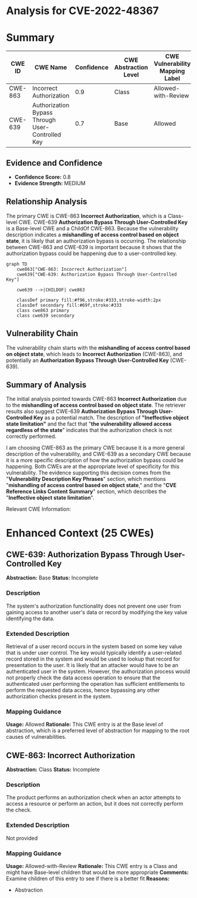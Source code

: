 # Analysis for CVE-2022-48367

# Summary
| CWE ID | CWE Name | Confidence | CWE Abstraction Level | CWE Vulnerability Mapping Label | CWE-Vulnerability Mapping Notes |
|---|---|---|---|---|---|
| CWE-863 | Incorrect Authorization | 0.9 | Class | Allowed-with-Review | Primary CWE |
| CWE-639 | Authorization Bypass Through User-Controlled Key | 0.7 | Base | Allowed | Secondary CWE |

## Evidence and Confidence

*   **Confidence Score:** 0.8
*   **Evidence Strength:** MEDIUM

## Relationship Analysis
The primary CWE is CWE-863 **Incorrect Authorization**, which is a Class-level CWE. CWE-639 **Authorization Bypass Through User-Controlled Key** is a Base-level CWE and a ChildOf CWE-863. Because the vulnerability description indicates a **mishandling of access control based on object state**, it is likely that an authorization bypass is occurring. The relationship between CWE-863 and CWE-639 is important because it shows that the authorization bypass could be happening due to a user-controlled key.

```mermaid
graph TD
    cwe863["CWE-863: Incorrect Authorization"]
    cwe639["CWE-639: Authorization Bypass Through User-Controlled Key"]

    cwe639 -->|CHILDOF| cwe863

    classDef primary fill:#f96,stroke:#333,stroke-width:2px
    classDef secondary fill:#69f,stroke:#333
    class cwe863 primary
    class cwe639 secondary
```

## Vulnerability Chain
The vulnerability chain starts with the **mishandling of access control based on object state**, which leads to **Incorrect Authorization** (CWE-863), and potentially an **Authorization Bypass Through User-Controlled Key** (CWE-639).

## Summary of Analysis
The initial analysis pointed towards CWE-863 **Incorrect Authorization** due to the **mishandling of access control based on object state**.
The retriever results also suggest CWE-639 **Authorization Bypass Through User-Controlled Key** as a potential match.
The description of **"Ineffective object state limitation"** and the fact that "**the vulnerability allowed access regardless of the state**" indicates that the authorization check is not correctly performed.

I am choosing CWE-863 as the primary CWE because it is a more general description of the vulnerability, and CWE-639 as a secondary CWE because it is a more specific description of how the authorization bypass could be happening. Both CWEs are at the appropriate level of specificity for this vulnerability.
The evidence supporting this decision comes from the "**Vulnerability Description Key Phrases**" section, which mentions "**mishandling of access control based on object state**," and the "**CVE Reference Links Content Summary**" section, which describes the "**Ineffective object state limitation**".

Relevant CWE Information:

# Enhanced Context (25 CWEs)

## CWE-639: Authorization Bypass Through User-Controlled Key
**Abstraction:** Base
**Status:** Incomplete

### Description
The system's authorization functionality does not prevent one user from gaining access to another user's data or record by modifying the key value identifying the data.

### Extended Description


Retrieval of a user record occurs in the system based on some key value that is under user control. The key would typically identify a user-related record stored in the system and would be used to lookup that record for presentation to the user. It is likely that an attacker would have to be an authenticated user in the system. However, the authorization process would not properly check the data access operation to ensure that the authenticated user performing the operation has sufficient entitlements to perform the requested data access, hence bypassing any other authorization checks present in the system.

### Mapping Guidance
**Usage:** Allowed
**Rationale:** This CWE entry is at the Base level of abstraction, which is a preferred level of abstraction for mapping to the root causes of vulnerabilities.

## CWE-863: Incorrect Authorization
**Abstraction:** Class
**Status:** Incomplete

### Description
The product performs an authorization check when an actor attempts to access a resource or perform an action, but it does not correctly perform the check.

### Extended Description
Not provided

### Mapping Guidance
**Usage:** Allowed-with-Review
**Rationale:** This CWE entry is a Class and might have Base-level children that would be more appropriate
**Comments:** Examine children of this entry to see if there is a better fit
**Reasons:**
- Abstraction
